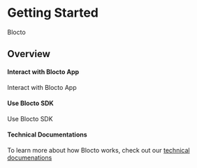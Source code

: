 # Getting Started

Blocto

## Overview

#### Interact with Blocto App

Interact with Blocto App

#### Use Blocto SDK

Use Blocto SDK

#### Technical Documentations

To learn more about how Blocto works, check out our [technical documenations](Blocto-Account-System.md)
